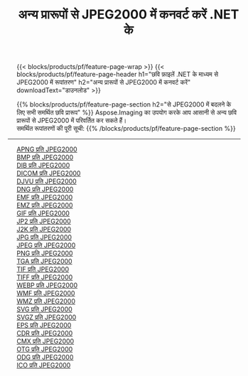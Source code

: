 ﻿---
title: अन्य प्रारूपों से JPEG2000 में कनवर्ट करें .NET के 
weight: 3920
url: /hi/net/conversion/to/jpeg2000 
lang: hi
langdirlevel: 2
locales: zh-hans,ja,it,ru,de,es,fr,nl,id,lt,pl,pt,vi,tr,ko,zh-hant,ar,hi,th,sv,cs,uk,he
description: Aspose.Imaging का उपयोग करके आप अन्य प्रारूपों से JPEG2000 में आसानी से रूपांतरित कर सकते हैं
---

{{< blocks/products/pf/feature-page-wrap >}}
{{< blocks/products/pf/feature-page-header h1="छवि फ़ाइलें .NET के माध्यम से JPEG2000 में रूपांतरण" h2="अन्य प्रारूपों से JPEG2000 में कनवर्ट करें" downloadText="डाउनलोड" >}}


{{% blocks/products/pf/feature-page-section  h2="से JPEG2000 में बदलने के लिए सभी समर्थित छवि प्रारूप" %}}
Aspose.Imaging का उपयोग करके आप आसानी से अन्य छवि प्रारूपों से JPEG2000 में परिवर्तित कर सकते हैं।
<br/>
समर्थित रूपांतरणों की पूरी सूची:
{{% /blocks/products/pf/feature-page-section %}}
<div class="container-fluid productfamilypage bg-gray">
    <div class="convertypes bg-gray agp-content section">
        <div class="container">
		<hr style="margin-left:-20px;"/>
		<div class="row other-converters">
		    <div class='col-md-2 other-converter remove-lp remove-rp'><a href="/imaging/hi/net/conversion/apng-to-jpeg2000" >APNG प्रति JPEG2000</a></div>
<div class='col-md-2 other-converter remove-lp remove-rp'><a href="/imaging/hi/net/conversion/bmp-to-jpeg2000" >BMP प्रति JPEG2000</a></div>
<div class='col-md-2 other-converter remove-lp remove-rp'><a href="/imaging/hi/net/conversion/dib-to-jpeg2000" >DIB प्रति JPEG2000</a></div>
<div class='col-md-2 other-converter remove-lp remove-rp'><a href="/imaging/hi/net/conversion/dicom-to-jpeg2000" >DICOM प्रति JPEG2000</a></div>
<div class='col-md-2 other-converter remove-lp remove-rp'><a href="/imaging/hi/net/conversion/djvu-to-jpeg2000" >DJVU प्रति JPEG2000</a></div>
<div class='col-md-2 other-converter remove-lp remove-rp'><a href="/imaging/hi/net/conversion/dng-to-jpeg2000" >DNG प्रति JPEG2000</a></div>
<div class='col-md-2 other-converter remove-lp remove-rp'><a href="/imaging/hi/net/conversion/emf-to-jpeg2000" >EMF प्रति JPEG2000</a></div>
<div class='col-md-2 other-converter remove-lp remove-rp'><a href="/imaging/hi/net/conversion/emz-to-jpeg2000" >EMZ प्रति JPEG2000</a></div>
<div class='col-md-2 other-converter remove-lp remove-rp'><a href="/imaging/hi/net/conversion/gif-to-jpeg2000" >GIF प्रति JPEG2000</a></div>
<div class='col-md-2 other-converter remove-lp remove-rp'><a href="/imaging/hi/net/conversion/jp2-to-jpeg2000" >JP2 प्रति JPEG2000</a></div>
<div class='col-md-2 other-converter remove-lp remove-rp'><a href="/imaging/hi/net/conversion/j2k-to-jpeg2000" >J2K प्रति JPEG2000</a></div>
<div class='col-md-2 other-converter remove-lp remove-rp'><a href="/imaging/hi/net/conversion/jpg-to-jpeg2000" >JPG प्रति JPEG2000</a></div>
<div class='col-md-2 other-converter remove-lp remove-rp'><a href="/imaging/hi/net/conversion/jpeg-to-jpeg2000" >JPEG प्रति JPEG2000</a></div>
<div class='col-md-2 other-converter remove-lp remove-rp'><a href="/imaging/hi/net/conversion/png-to-jpeg2000" >PNG प्रति JPEG2000</a></div>
<div class='col-md-2 other-converter remove-lp remove-rp'><a href="/imaging/hi/net/conversion/tga-to-jpeg2000" >TGA प्रति JPEG2000</a></div>
<div class='col-md-2 other-converter remove-lp remove-rp'><a href="/imaging/hi/net/conversion/tif-to-jpeg2000" >TIF प्रति JPEG2000</a></div>
<div class='col-md-2 other-converter remove-lp remove-rp'><a href="/imaging/hi/net/conversion/tiff-to-jpeg2000" >TIFF प्रति JPEG2000</a></div>
<div class='col-md-2 other-converter remove-lp remove-rp'><a href="/imaging/hi/net/conversion/webp-to-jpeg2000" >WEBP प्रति JPEG2000</a></div>
<div class='col-md-2 other-converter remove-lp remove-rp'><a href="/imaging/hi/net/conversion/wmf-to-jpeg2000" >WMF प्रति JPEG2000</a></div>
<div class='col-md-2 other-converter remove-lp remove-rp'><a href="/imaging/hi/net/conversion/wmz-to-jpeg2000" >WMZ प्रति JPEG2000</a></div>
<div class='col-md-2 other-converter remove-lp remove-rp'><a href="/imaging/hi/net/conversion/svg-to-jpeg2000" >SVG प्रति JPEG2000</a></div>
<div class='col-md-2 other-converter remove-lp remove-rp'><a href="/imaging/hi/net/conversion/svgz-to-jpeg2000" >SVGZ प्रति JPEG2000</a></div>
<div class='col-md-2 other-converter remove-lp remove-rp'><a href="/imaging/hi/net/conversion/eps-to-jpeg2000" >EPS प्रति JPEG2000</a></div>
<div class='col-md-2 other-converter remove-lp remove-rp'><a href="/imaging/hi/net/conversion/cdr-to-jpeg2000" >CDR प्रति JPEG2000</a></div>
<div class='col-md-2 other-converter remove-lp remove-rp'><a href="/imaging/hi/net/conversion/cmx-to-jpeg2000" >CMX प्रति JPEG2000</a></div>
<div class='col-md-2 other-converter remove-lp remove-rp'><a href="/imaging/hi/net/conversion/otg-to-jpeg2000" >OTG प्रति JPEG2000</a></div>
<div class='col-md-2 other-converter remove-lp remove-rp'><a href="/imaging/hi/net/conversion/odg-to-jpeg2000" >ODG प्रति JPEG2000</a></div>
<div class='col-md-2 other-converter remove-lp remove-rp'><a href="/imaging/hi/net/conversion/ico-to-jpeg2000" >ICO प्रति JPEG2000</a></div>
                </div>
        </div>
    </div>
</div>
<br/>

